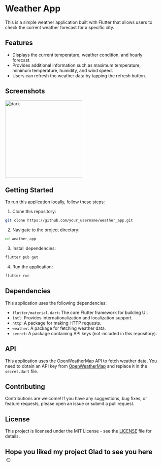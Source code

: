 # Weather App

This is a simple weather application built with Flutter that allows users to check the current weather forecast for a specific city.

## Features

- Displays the current temperature, weather condition, and hourly forecast.
- Provides additional information such as maximum temperature, minimum temperature, humidity, and wind speed.
- Users can refresh the weather data by tapping the refresh button.

## Screenshots

<img src="https://github-production-user-asset-6210df.s3.amazonaws.com/120326710/305731869-eb26295e-35a4-4291-9f1c-cb33bcee14f7.png?X-Amz-Algorithm=AWS4-HMAC-SHA256&X-Amz-Credential=AKIAVCODYLSA53PQK4ZA%2F20240218%2Fus-east-1%2Fs3%2Faws4_request&X-Amz-Date=20240218T164935Z&X-Amz-Expires=300&X-Amz-Signature=77a123e938b4d6ffdcaf53dfddd41c29a4c0014762565124d74bfe15685a4f16&X-Amz-SignedHeaders=host&actor_id=120326710&key_id=0&repo_id=753231075" alt="dark" width="250">

## Getting Started

To run this application locally, follow these steps:

1. Clone this repository:
```bash
git clone https://github.com/your_username/weather_app.git
```

2. Navigate to the project directory:
```bash
cd weather_app
```

3. Install dependencies:
```bash
flutter pub get
```

4. Run the application:
```bash
flutter run
```

## Dependencies

This application uses the following dependencies:

- `flutter/material.dart`: The core Flutter framework for building UI.
- `intl`: Provides internationalization and localization support.
- `http`: A package for making HTTP requests.
- `weather`: A package for fetching weather data.
- `secret`: A package containing API keys (not included in this repository).

## API

This application uses the OpenWeatherMap API to fetch weather data. You need to obtain an API key from [OpenWeatherMap](https://openweathermap.org/api) and replace it in the `secret.dart` file.

## Contributing

Contributions are welcome! If you have any suggestions, bug fixes, or feature requests, please open an issue or submit a pull request.

## License

This project is licensed under the MIT License - see the [LICENSE](LICENSE) file for details.

## Hope you liked my project Glad to see you here ☺️
